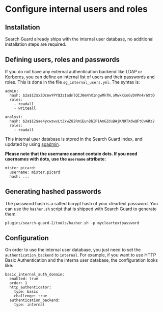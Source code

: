 <!---
Copryight 2016 floragunn GmbH
-->

# Configure internal users and roles

## Installation

Search Guard already ships with the internal user database, no additional installation steps are required.

## Defining users, roles and passwords

If you do not have any external authentication backend like LDAP or Kerberos, you can define an internal list of users and their passwords and roles. This is done in the file `sg_internal_users.yml`. The syntax is:

```
admin:
  hash: $2a$12$xZOcnwYPYQ3zIadnlQIJ0eNhX1ngwMkTN.oMwkKxoGvDVPn4/6XtO
  roles:
    - readall
    - writeall

analyst:
  hash: $2a$12$ae4ycwzwvLtZxwZ82RmiEunBbIPiAmGZduBAjKN0TXdwQFtCwARz2
  roles:
    - readall

```

This internal user database is stored in the Search Guard index, and updated by using [sgadmin](sgadmin.sh).

**Please note that the username cannot contain dots. If you need usernames with dots, use the `username` attribute:**

```
mister_picard:
  username: mister.picard
  hash: ...
```

## Generating hashed passwords

The password hash is a salted bcrypt hash of your cleartext password. You can use the `hasher.sh` script that is shipped with Search Guard to generate them:

``plugins/search-guard-2/tools/hasher.sh -p mycleartextpassword``

## Configuration

On order to use the internal user database, you just need to set the `authentication_backend` to `internal`. For example, if you want to use HTTP Basic Authentication and the interna user database, the configuration looks like:

```
basic_internal_auth_domain: 
  enabled: true
  order: 1
  http_authenticator:
    type: basic
    challenge: true
  authentication_backend:
    type: internal
```

